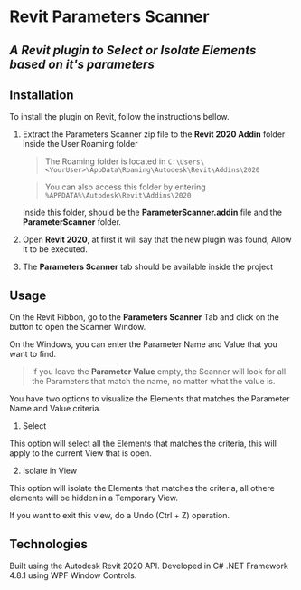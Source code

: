 # Revit Parameters Scanner

## _A Revit plugin to Select or Isolate Elements based on it's parameters_

## Installation

To install the plugin on Revit, follow the instructions bellow.

1. Extract the Parameters Scanner zip file to the **Revit 2020 Addin** folder inside the User Roaming folder
    > The Roaming folder is located in `C:\Users\<YourUser>\AppData\Roaming\Autodesk\Revit\Addins\2020`

    > You can also access this folder by entering `%APPDATA%\Autodesk\Revit\Addins\2020`

    Inside this folder, should be the **ParameterScanner.addin** file and the **ParameterScanner** folder.

2. Open **Revit 2020**, at first it will say that the new plugin was found, Allow it to be executed.

3. The **Parameters Scanner** tab should be available inside the project

## Usage

On the Revit Ribbon, go to the **Parameters Scanner** Tab and click on the button to open the Scanner Window.

On the Windows, you can enter the Parameter Name and Value that you want to find.
> If you leave the **Parameter Value** empty, the Scanner will look for all the Parameters that match the name, no matter what the value is.

You have two options to visualize the Elements that matches the Parameter Name and Value criteria.

1. Select

This option will select all the Elements that matches the criteria, this will apply to the current View that is open.

2. Isolate in View

This option will isolate the Elements that matches the criteria, all othere elements will be hidden in a Temporary View.

If you want to exit this view, do a Undo (Ctrl + Z) operation.

## Technologies

Built using the Autodesk Revit 2020 API. Developed in C# .NET Framework 4.8.1 using WPF Window Controls.